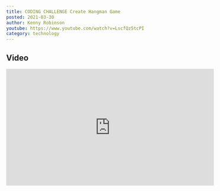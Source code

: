 ```yaml
---
title: CODING CHALLENGE Create Hangman Game
posted: 2021-03-30
author: Kenny Robinson
youtube: https://www.youtube.com/watch?v=LscfQz5tcPI
category: technology
---
```


## Video

<iframe width="560" height="315" src="https://www.youtube.com/embed/?v=LscfQz5tcPI" frameborder="0" allow="autoplay; encrypted-media" allowfullscreen class="youtube"></iframe>

